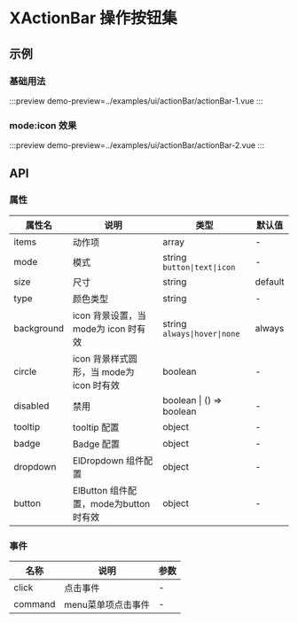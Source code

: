 # XActionBar 操作按钮集


## 示例


### 基础用法

:::preview
demo-preview=../examples/ui/actionBar/actionBar-1.vue
:::


### mode:icon 效果

:::preview
demo-preview=../examples/ui/actionBar/actionBar-2.vue
:::




## API

### 属性 

| 属性名     | 说明                                     | 类型                               | 默认值  |
| ---------- | ---------------------------------------- | ---------------------------------- | ------- |
| items      | 动作项                                   | array                              | -       |
| mode       | 模式                                     | string ```button\|text\|icon```    | -       |
| size       | 尺寸                                     | string                             | default |
| type       | 颜色类型                                 | string                             | -       |
| background | icon 背景设置，当 mode为 icon 时有效     | string   ```always\|hover\|none``` | always  |
| circle     | icon 背景样式圆形，当 mode为 icon 时有效 | boolean                            | -       |
| disabled   | 禁用                                     | boolean \| () => boolean           | -       |
| tooltip    | tooltip 配置                             | object                             | -       |
| badge      | Badge 配置                               | object                             | -       |
| dropdown   | ElDropdown 组件配置                      | object                             | -       |
| button     | ElButton 组件配置，mode为button时有效    | object                             | -       |



### 事件

| 名称    | 说明               | 参数 |
| ------- | ------------------ | ---- |
| click   | 点击事件           | -    |
| command | menu菜单项点击事件 | -    |